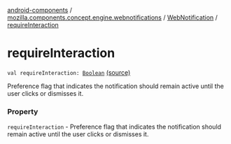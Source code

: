 [android-components](../../index.md) / [mozilla.components.concept.engine.webnotifications](../index.md) / [WebNotification](index.md) / [requireInteraction](./require-interaction.md)

# requireInteraction

`val requireInteraction: `[`Boolean`](https://kotlinlang.org/api/latest/jvm/stdlib/kotlin/-boolean/index.html) [(source)](https://github.com/mozilla-mobile/android-components/blob/master/components/concept/engine/src/main/java/mozilla/components/concept/engine/webnotifications/WebNotification.kt#L33)

Preference flag that indicates the notification should remain
active until the user clicks or dismisses it.

### Property

`requireInteraction` - Preference flag that indicates the notification should remain
active until the user clicks or dismisses it.